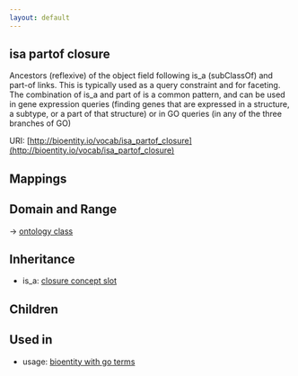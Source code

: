 ```yaml
---
layout: default
---
```


## isa partof closure


Ancestors (reflexive) of the object field following is_a (subClassOf) and part-of links. This is typically used as a query constraint and for faceting. The combination of is_a and part of is a common pattern, and can be used in gene expression queries (finding genes that are expressed in a structure, a subtype, or a part of that structure) or in GO queries (in any of the three branches of GO)

URI: [http://bioentity.io/vocab/isa_partof_closure](http://bioentity.io/vocab/isa_partof_closure)
## Mappings


## Domain and Range

 -> [ontology class](OntologyClass.html)

## Inheritance

 *  is_a: [closure concept slot](closure_concept_slot.html)

## Children


## Used in

 *  usage: [bioentity with go terms](BioentityWithGoTerms.html)
